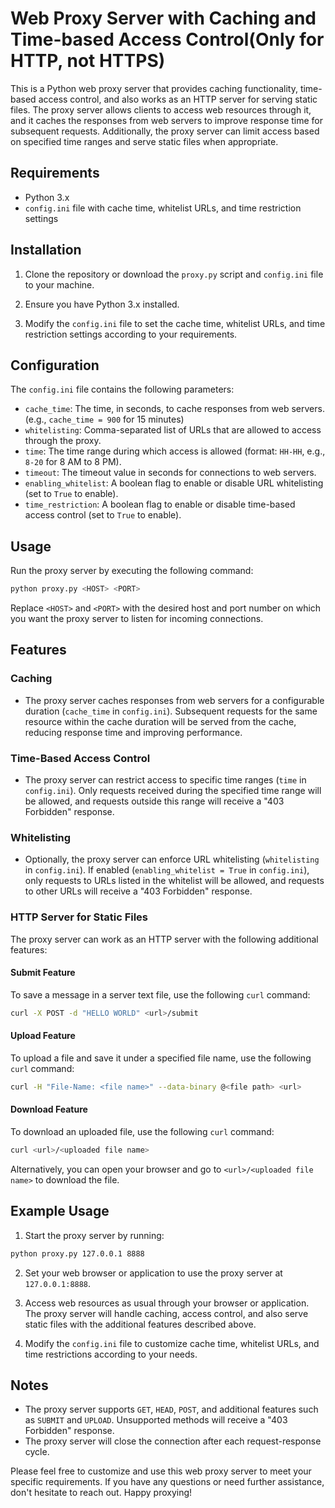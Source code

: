 # Web Proxy Server with Caching and Time-based Access Control(Only for HTTP, not HTTPS)

This is a Python web proxy server that provides caching functionality, time-based access control, and also works as an HTTP server for serving static files. The proxy server allows clients to access web resources through it, and it caches the responses from web servers to improve response time for subsequent requests. Additionally, the proxy server can limit access based on specified time ranges and serve static files when appropriate.

## Requirements

- Python 3.x
- `config.ini` file with cache time, whitelist URLs, and time restriction settings

## Installation

1. Clone the repository or download the `proxy.py` script and `config.ini` file to your machine.

2. Ensure you have Python 3.x installed.

3. Modify the `config.ini` file to set the cache time, whitelist URLs, and time restriction settings according to your requirements.

## Configuration

The `config.ini` file contains the following parameters:

- `cache_time`: The time, in seconds, to cache responses from web servers. (e.g., `cache_time = 900` for 15 minutes)
- `whitelisting`: Comma-separated list of URLs that are allowed to access through the proxy.
- `time`: The time range during which access is allowed (format: `HH-HH`, e.g., `8-20` for 8 AM to 8 PM).
- `timeout`: The timeout value in seconds for connections to web servers.
- `enabling_whitelist`: A boolean flag to enable or disable URL whitelisting (set to `True` to enable).
- `time_restriction`: A boolean flag to enable or disable time-based access control (set to `True` to enable).

## Usage

Run the proxy server by executing the following command:

```bash
python proxy.py <HOST> <PORT>
```

Replace `<HOST>` and `<PORT>` with the desired host and port number on which you want the proxy server to listen for incoming connections.

## Features

### Caching

- The proxy server caches responses from web servers for a configurable duration (`cache_time` in `config.ini`). Subsequent requests for the same resource within the cache duration will be served from the cache, reducing response time and improving performance.

### Time-Based Access Control

- The proxy server can restrict access to specific time ranges (`time` in `config.ini`). Only requests received during the specified time range will be allowed, and requests outside this range will receive a "403 Forbidden" response.

### Whitelisting

- Optionally, the proxy server can enforce URL whitelisting (`whitelisting` in `config.ini`). If enabled (`enabling_whitelist = True` in `config.ini`), only requests to URLs listed in the whitelist will be allowed, and requests to other URLs will receive a "403 Forbidden" response.

### HTTP Server for Static Files

The proxy server can work as an HTTP server with the following additional features:

#### Submit Feature

To save a message in a server text file, use the following `curl` command:

```bash
curl -X POST -d "HELLO WORLD" <url>/submit
```

#### Upload Feature

To upload a file and save it under a specified file name, use the following `curl` command:

```bash
curl -H "File-Name: <file name>" --data-binary @<file path> <url>
```

#### Download Feature

To download an uploaded file, use the following `curl` command:

```bash
curl <url>/<uploaded file name>
```

Alternatively, you can open your browser and go to `<url>/<uploaded file name>` to download the file.

## Example Usage

1. Start the proxy server by running:

```bash
python proxy.py 127.0.0.1 8888
```

2. Set your web browser or application to use the proxy server at `127.0.0.1:8888`.

3. Access web resources as usual through your browser or application. The proxy server will handle caching, access control, and also serve static files with the additional features described above.

4. Modify the `config.ini` file to customize cache time, whitelist URLs, and time restrictions according to your needs.

## Notes

- The proxy server supports `GET`, `HEAD`, `POST`, and additional features such as `SUBMIT` and `UPLOAD`. Unsupported methods will receive a "403 Forbidden" response.
- The proxy server will close the connection after each request-response cycle.

Please feel free to customize and use this web proxy server to meet your specific requirements. If you have any questions or need further assistance, don't hesitate to reach out. Happy proxying!
